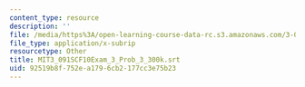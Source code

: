 ```yaml
---
content_type: resource
description: ''
file: /media/https%3A/open-learning-course-data-rc.s3.amazonaws.com/3-091sc-introduction-to-solid-state-chemistry-fall-2010/92519b8f752ea1796cb2177cc3e75b23_MIT3_091SCF10Exam_3_Prob_3_300k.srt
file_type: application/x-subrip
resourcetype: Other
title: MIT3_091SCF10Exam_3_Prob_3_300k.srt
uid: 92519b8f-752e-a179-6cb2-177cc3e75b23
---
```

